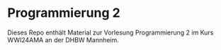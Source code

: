 # Programmierung 2

Dieses Repo enthält Material zur Vorlesung Programmierung 2
im Kurs WWI24AMA an der DHBW Mannheim.
